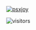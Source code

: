 


[![psxjoy](https://github-readme-stats.vercel.app/api?username=psxjoy)](https://github.com/anuraghazra/github-readme-stats)

 ![visitors](https://visitor-badge.glitch.me/badge?page_id=psxjoy.visitor-badge&left_color=green&right_color=red)
